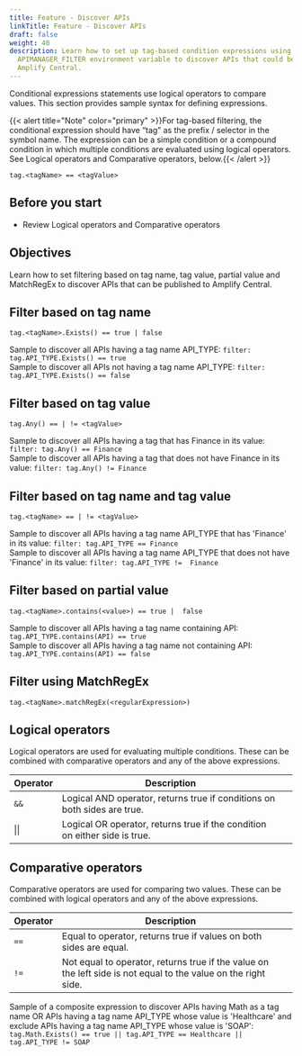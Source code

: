 ```yaml
---
title: Feature - Discover APIs
linkTitle: Feature - Discover APIs
draft: false
weight: 40
description: Learn how to set up tag-based condition expressions using the
  APIMANAGER_FILTER environment variable to discover APIs that could be added to
  Amplify Central.
---
```


Conditional expressions statements use logical operators to compare values. This section provides sample syntax for defining expressions.

{{< alert title="Note" color="primary" >}}For tag-based filtering, the conditional expression should have “tag” as the prefix / selector in the symbol name. The expression can be a simple condition or a compound condition in which multiple conditions are evaluated using logical operators. See Logical operators and Comparative operators, below.{{< /alert >}}

```
tag.<tagName> == <tagValue>
```

## Before you start

* Review Logical operators and Comparative operators

## Objectives

Learn how to set filtering based on tag name, tag value, partial value and MatchRegEx to discover APIs that can be published to Amplify Central.

## Filter based on tag name

```
tag.<tagName>.Exists() == true | false
```

Sample to discover all APIs having a tag name API_TYPE: ```filter: tag.API_TYPE.Exists() == true```  
Sample to discover all APIs not having a tag name API_TYPE: ```filter: tag.API_TYPE.Exists() == false```  

## Filter based on tag value

```
tag.Any() == | != <tagValue>
```

Sample to discover all APIs having a tag that has Finance in its value: ```filter: tag.Any() == Finance```  
Sample to discover all APIs having a tag that does not have Finance in its value: ```filter: tag.Any() != Finance```  

## Filter based on tag name and tag value

```
tag.<tagName> == | != <tagValue>
```

Sample to discover all APIs having a tag name API_TYPE that has 'Finance' in its value: ```filter: tag.API_TYPE == Finance```  
Sample to discover all APIs having a tag name API_TYPE that does not have 'Finance' in its value: ```filter: tag.API_TYPE !=  Finance```  

## Filter based on partial value

```
tag.<tagName>.contains(<value>) == true |  false
```

Sample to  discover all APIs having a tag name containing API: ```tag.API_TYPE.contains(API) == true```  
Sample to  discover all APIs having a tag name not containing API: ```tag.API_TYPE.contains(API) == false```  

## Filter using MatchRegEx

```
tag.<tagName>.matchRegEx(<regularExpression>)
```

## Logical operators

Logical operators are used for evaluating multiple conditions. These can be combined with comparative operators and any of the above expressions.

| Operator | Description                                                                |   |
|----------|----------------------------------------------------------------------------|---|
| `&&`      | Logical AND operator, returns true if conditions on both sides are true.   |   |
| \|\|       | Logical OR operator, returns true if the condition on either side is true. |   |

## Comparative operators

Comparative operators are used for comparing two values. These can be combined with logical operators and any of the above expressions.

| Operator | Description                                                                                                    |   |
|----------|----------------------------------------------------------------------------------------------------------------|---|
| `==`       | Equal to operator, returns true if values on both sides are equal.                                             |   |
| `!=`       | Not equal to operator, returns true if the value on the left side is not equal to the value on the right side. |   |

Sample of a composite expression to discover APIs having Math as a tag name OR APIs having a tag name API_TYPE whose value is 'Healthcare' and exclude APIs having a tag name API_TYPE whose value is 'SOAP': ```tag.Math.Exists() == true || tag.API_TYPE == Healthcare || tag.API_TYPE != SOAP```
